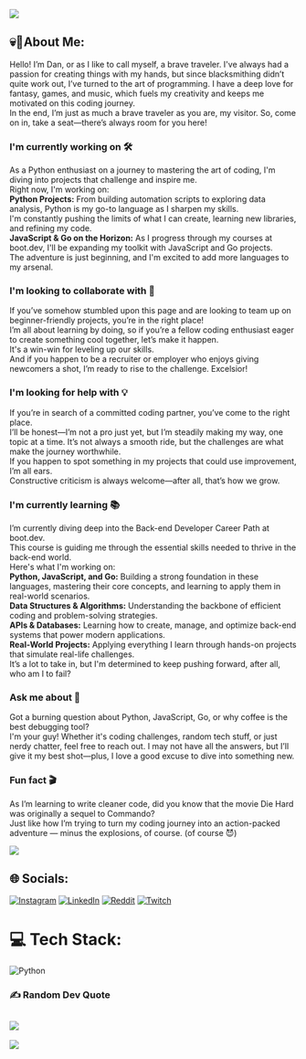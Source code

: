 ![](https://i.pinimg.com/originals/3a/05/fa/3a05faad64800e1cce421f4c013b1bc4.gif)
<h2>💀🤺About Me:</h2>
<p>Hello! I’m Dan, or as I like to call myself, a brave traveler. I've always had a passion for creating things with my hands, but since blacksmithing didn’t quite work out, I’ve turned to the art of programming. I have a deep love for fantasy, games, and music, which fuels my creativity and keeps me motivated on this coding journey.<br>
In the end, I’m just as much a brave traveler as you are, my visitor. So, come on in, take a seat—there’s always room for you here!</p>
<h3>I'm currently working on 🛠️</h3>
<p>As a Python enthusiast on a journey to mastering the art of coding, I'm diving into projects that challenge and inspire me.<br>
Right now, I'm working on:<br>
<strong>Python Projects:</strong> From building automation scripts to exploring data analysis, Python is my go-to language as I sharpen my skills.<br>
I'm constantly pushing the limits of what I can create, learning new libraries, and refining my code.<br>
<strong>JavaScript & Go on the Horizon:</strong> As I progress through my courses at boot.dev, I'll be expanding my toolkit with JavaScript and Go projects.<br>
The adventure is just beginning, and I'm excited to add more languages to my arsenal.</p>

<h3>I'm looking to collaborate with 🤝</h3>
<p>If you’ve somehow stumbled upon this page and are looking to team up on beginner-friendly projects, you’re in the right place!<br>
I’m all about learning by doing, so if you’re a fellow coding enthusiast eager to create something cool together, let’s make it happen.<br>
It's a win-win for leveling up our skills.<br>
And if you happen to be a recruiter or employer who enjoys giving newcomers a shot, I’m ready to rise to the challenge. Excelsior!</p>

<h3>I'm looking for help with 💡</h3>
<p>If you’re in search of a committed coding partner, you’ve come to the right place.<br>
I’ll be honest—I’m not a pro just yet, but I’m steadily making my way, one topic at a time. It’s not always a smooth ride, but the challenges are what make the journey worthwhile.<br>
If you happen to spot something in my projects that could use improvement, I’m all ears.<br>
Constructive criticism is always welcome—after all, that’s how we grow.</p>

<h3>I'm currently learning 📚</h3>
<p>I’m currently diving deep into the Back-end Developer Career Path at boot.dev.<br>
This course is guiding me through the essential skills needed to thrive in the back-end world.<br>
Here's what I'm working on:<br>
<strong>Python, JavaScript, and Go:</strong> Building a strong foundation in these languages, mastering their core concepts, and learning to apply them in real-world scenarios.<br>
<strong>Data Structures & Algorithms:</strong> Understanding the backbone of efficient coding and problem-solving strategies.<br>
<strong>APIs & Databases:</strong> Learning how to create, manage, and optimize back-end systems that power modern applications.<br>
<strong>Real-World Projects:</strong> Applying everything I learn through hands-on projects that simulate real-life challenges.<br>
It’s a lot to take in, but I'm determined to keep pushing forward, after all, who am I to fail?</p>

<h3>Ask me about 🤔</h3>
<p>Got a burning question about Python, JavaScript, Go, or why coffee is the best debugging tool?<br>
I'm your guy! Whether it's coding challenges, random tech stuff, or just nerdy chatter, feel free to reach out. I may not have all the answers, but I’ll give it my best shot—plus, I love a good excuse to dive into something new.</p>

<h3>Fun fact 🎬</h3>
<p>As I’m learning to write cleaner code, did you know that the movie Die Hard was originally a sequel to Commando?<br>
Just like how I’m trying to turn my coding journey into an action-packed adventure — minus the explosions, of course. (of course 😈)</p>

![](https://media.tenor.com/ITGI9UX3H0YAAAAM/cacticaine.gif)


## 🌐 Socials:
[![Instagram](https://img.shields.io/badge/Instagram-%23E4405F.svg?logo=Instagram&logoColor=white)](https://instagram.com/https://www.instagram.com/bravetrave1er/) [![LinkedIn](https://img.shields.io/badge/LinkedIn-%230077B5.svg?logo=linkedin&logoColor=white)](https://linkedin.com/in/https://www.linkedin.com/in/onetruedan/) [![Reddit](https://img.shields.io/badge/Reddit-%23FF4500.svg?logo=Reddit&logoColor=white)](https://reddit.com/user/https://www.reddit.com/user/bravetrave13r/) [![Twitch](https://img.shields.io/badge/Twitch-%239146FF.svg?logo=Twitch&logoColor=white)](https://twitch.tv/https://www.twitch.tv/bravetrave1er) 

# 💻 Tech Stack:
![Python](https://img.shields.io/badge/python-3670A0?style=for-the-badge&logo=python&logoColor=ffdd54)


### ✍️ Random Dev Quote
![](https://quotes-github-readme.vercel.app/api?type=horizontal&theme=radical)
---
[![](https://visitcount.itsvg.in/api?id=th3br4vetrave1er&icon=0&color=9)](https://visitcount.itsvg.in)

